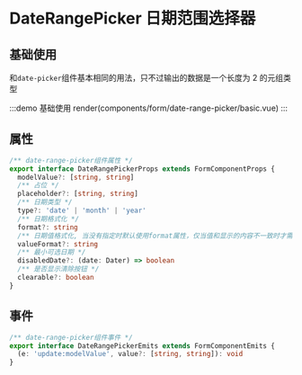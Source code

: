 # DateRangePicker 日期范围选择器

## 基础使用

和`date-picker`组件基本相同的用法，只不过输出的数据是一个长度为 2 的元组类型

:::demo 基础使用
render(components/form/date-range-picker/basic.vue)
:::

## 属性

```ts
/** date-range-picker组件属性 */
export interface DateRangePickerProps extends FormComponentProps {
  modelValue?: [string, string]
  /** 占位 */
  placeholder?: [string, string]
  /** 日期类型 */
  type?: 'date' | 'month' | 'year'
  /** 日期格式化 */
  format?: string
  /** 日期值格式化, 当没有指定时默认使用format属性，仅当值和显示的内容不一致时才需要使用到该属性 */
  valueFormat?: string
  /** 最小可选日期 */
  disabledDate?: (date: Dater) => boolean
  /** 是否显示清除按钮 */
  clearable?: boolean
}
```

## 事件

```ts
/** date-range-picker组件事件 */
export interface DateRangePickerEmits extends FormComponentEmits {
  (e: 'update:modelValue', value?: [string, string]): void
}
```
